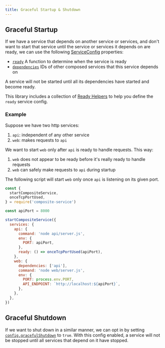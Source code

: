 ```yaml
---
title: Graceful Startup & Shutdown
---
```


## Graceful Startup

If we have a service that depends on another service or services,
and don't want to start that service until the service or services it depends on are ready,
we can use the following [ServiceConfig](../api/composite-service.serviceconfig.md) properties:

- [`ready`](../api/composite-service.serviceconfig.ready.md)
A function to determine when the service is ready
- [`dependencies`](../api/composite-service.serviceconfig.dependencies.md)
IDs of other composed services that this service depends on

A service will not be started until all its dependencies have started and become ready.

This library includes a collection of
[Ready Helpers](../api/composite-service.oncetcpportused.md)
to help you define the `ready` service config.

### Example

Suppose we have two http services:

1. `api`: independent of any other service
2. `web`: makes requests to `api`

We want to start `web` only after `api` is ready to handle requests.
This way:
1. `web` does not appear to be ready before it's really ready to handle requests
2. `web` can safely make requests to `api` during startup

The following script will start `web` only once `api` is listening on its given port.

```js
const {
  startCompositeService,
  onceTcpPortUsed,
} = require('composite-service')

const apiPort = 8000

startCompositeService({
  services: {
    api: {
      command: 'node api/server.js',
      env: {
        PORT: apiPort,
      },
      ready: () => onceTcpPortUsed(apiPort),
    },
    web: {
      dependencies: ['api'],
      command: 'node web/server.js',
      env: {
        PORT: process.env.PORT,
        API_ENDPOINT: `http://localhost:${apiPort}`,
      },
    },
  },
})
```

## Graceful Shutdown

If we want to shut down in a similar manner,
we can opt in by setting [`config.gracefulShutdown`](../api/composite-service.compositeserviceconfig.gracefulshutdown.md) to `true`.
With this config enabled, a service will not be stopped until all services that depend on it have stopped.
